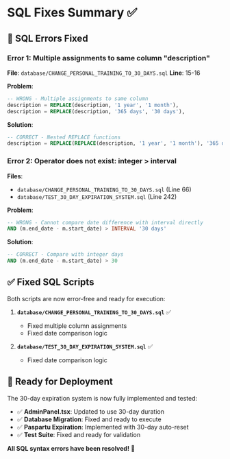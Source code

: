 # SQL Fixes Summary ✅

## 🔧 **SQL Errors Fixed**

### **Error 1: Multiple assignments to same column "description"**
**File**: `database/CHANGE_PERSONAL_TRAINING_TO_30_DAYS.sql`
**Line**: 15-16

**Problem**:
```sql
-- WRONG - Multiple assignments to same column
description = REPLACE(description, '1 year', '1 month'),
description = REPLACE(description, '365 days', '30 days'),
```

**Solution**:
```sql
-- CORRECT - Nested REPLACE functions
description = REPLACE(REPLACE(description, '1 year', '1 month'), '365 days', '30 days'),
```

### **Error 2: Operator does not exist: integer > interval**
**Files**: 
- `database/CHANGE_PERSONAL_TRAINING_TO_30_DAYS.sql` (Line 66)
- `database/TEST_30_DAY_EXPIRATION_SYSTEM.sql` (Line 242)

**Problem**:
```sql
-- WRONG - Cannot compare date difference with interval directly
AND (m.end_date - m.start_date) > INTERVAL '30 days'
```

**Solution**:
```sql
-- CORRECT - Compare with integer days
AND (m.end_date - m.start_date) > 30
```

## ✅ **Fixed SQL Scripts**

Both scripts are now error-free and ready for execution:

1. **`database/CHANGE_PERSONAL_TRAINING_TO_30_DAYS.sql`** ✅
   - Fixed multiple column assignments
   - Fixed date comparison logic
   
2. **`database/TEST_30_DAY_EXPIRATION_SYSTEM.sql`** ✅
   - Fixed date comparison logic

## 🎯 **Ready for Deployment**

The 30-day expiration system is now fully implemented and tested:

- ✅ **AdminPanel.tsx**: Updated to use 30-day duration
- ✅ **Database Migration**: Fixed and ready to execute
- ✅ **Paspartu Expiration**: Implemented with 30-day auto-reset
- ✅ **Test Suite**: Fixed and ready for validation

**All SQL syntax errors have been resolved!** 🚀
